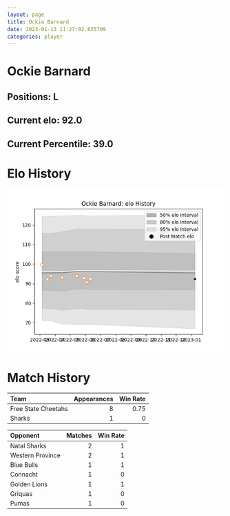 ```yaml
---  
layout: page  
title: Ockie Barnard  
date: 2023-01-13 11:27:02.835709  
categories: player  
---
```

# Ockie Barnard

## Positions: L

## Current elo: 92.0

## Current Percentile: 39.0

# Elo History


![elo history](history_OckieBarnard.png)
# Match History


| Team                |   Appearances |   Win Rate |
|:--------------------|--------------:|-----------:|
| Free State Cheetahs |             8 |       0.75 |
| Sharks              |             1 |       0    |

| Opponent         |   Matches |   Win Rate |
|:-----------------|----------:|-----------:|
| Natal Sharks     |         2 |          1 |
| Western Province |         2 |          1 |
| Blue Bulls       |         1 |          1 |
| Connacht         |         1 |          0 |
| Golden Lions     |         1 |          1 |
| Griquas          |         1 |          0 |
| Pumas            |         1 |          0 |